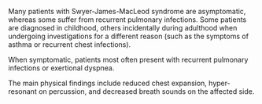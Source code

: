 Many patients with Swyer-James-MacLeod syndrome are asymptomatic, whereas some suffer from recurrent pulmonary infections. Some patients are diagnosed in childhood, others incidentally during adulthood when undergoing investigations for a different reason (such as the symptoms of asthma or recurrent chest infections).

When symptomatic, patients most often present with recurrent pulmonary infections or exertional dyspnea.

The main physical findings include reduced chest expansion, hyper-resonant on percussion, and decreased breath sounds on the affected side.